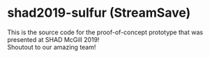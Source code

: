 # shad2019-sulfur (StreamSave)
This is the source code for the proof-of-concept prototype that was presented at SHAD McGill 2019!
<br/>
Shoutout to our amazing team!
